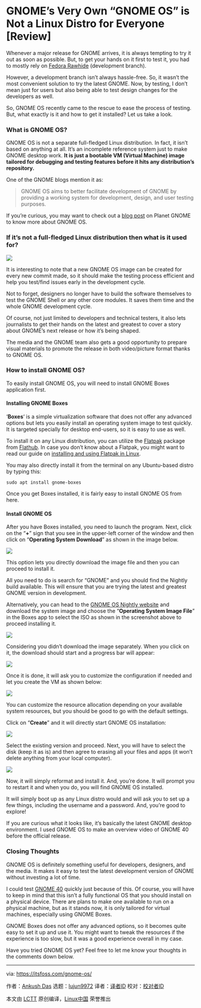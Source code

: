 [#]: subject: (GNOME’s Very Own “GNOME OS” is Not a Linux Distro for Everyone [Review])
[#]: via: (https://itsfoss.com/gnome-os/)
[#]: author: (Ankush Das https://itsfoss.com/author/ankush/)
[#]: collector: (lujun9972)
[#]: translator: ( )
[#]: reviewer: ( )
[#]: publisher: ( )
[#]: url: ( )

GNOME’s Very Own “GNOME OS” is Not a Linux Distro for Everyone [Review]
======

Whenever a major release for GNOME arrives, it is always tempting to try it out as soon as possible. But, to get your hands on it first to test it, you had to mostly rely on [Fedora Rawhide][1] (development branch).

However, a development branch isn’t always hassle-free. So, it wasn’t the most convenient solution to try the latest GNOME. Now, by testing, I don’t mean just for users but also being able to test design changes for the developers as well.

So, GNOME OS recently came to the rescue to ease the process of testing. But, what exactly is it and how to get it installed? Let us take a look.

### What is GNOME OS?

GNOME OS is not a separate full-fledged Linux distribution. In fact, it isn’t based on anything at all. It’s an incomplete reference system just to make GNOME desktop work. **It is just a bootable VM (Virtual Machine) image tailored for debugging and testing features before it hits any distribution’s repository.**

One of the GNOME blogs mention it as:

> GNOME OS aims to better facilitate development of GNOME by providing a working system for development, design, and user testing purposes.

If you’re curious, you may want to check out a [blog post][2] on Planet GNOME to know more about GNOME OS.

### If it’s not a full-fledged Linux distribution then what is it used for?

![][3]

It is interesting to note that a new GNOME OS image can be created for every new commit made, so it should make the testing process efficient and help you test/find issues early in the development cycle.

Not to forget, designers no longer have to build the software themselves to test the GNOME Shell or any other core modules. It saves them time and the whole GNOME development cycle.

Of course, not just limited to developers and technical testers, it also lets journalists to get their hands on the latest and greatest to cover a story about GNOME’s next release or how it’s being shaped.

The media and the GNOME team also gets a good opportunity to prepare visual materials to promote the release in both video/picture format thanks to GNOME OS.

### How to install GNOME OS?

To easily install GNOME OS, you will need to install GNOME Boxes application first.

#### Installing GNOME Boxes

‘**Boxes**‘ is a simple virtualization software that does not offer any advanced options but lets you easily install an operating system image to test quickly. It is targeted specially for desktop end-users, so it is easy to use as well.

To install it on any Linux distribution, you can utilize the [Flatpak][4] package from [Flathub][5]. In case you don’t know about a Flatpak, you might want to read our guide on [installing and using Flatpak in Linux][6].

You may also directly install it from the terminal on any Ubuntu-based distro by typing this:

```
sudo apt install gnome-boxes
```

Once you get Boxes installed, it is fairly easy to install GNOME OS from here.

#### Install GNOME OS

After you have Boxes installed, you need to launch the program. Next, click on the “**+**” sign that you see in the upper-left corner of the window and then click on “**Operating System Download**” as shown in the image below.

![][7]

This option lets you directly download the image file and then you can proceed to install it.

All you need to do is search for “GNOME” and you should find the Nightly build available. This will ensure that you are trying the latest and greatest GNOME version in development.

Alternatively, you can head to the [GNOME OS Nightly website][8] and download the system image and choose the “**Operating System Image File**” in the Boxes app to select the ISO as shown in the screenshot above to proceed installing it.

![][9]

Considering you didn’t download the image separately. When you click on it, the download should start and a progress bar will appear:

![][10]

Once it is done, it will ask you to customize the configuration if needed and let you create the VM as shown below:

![][11]

You can customize the resource allocation depending on your available system resources, but you should be good to go with the default settings.

Click on “**Create**” and it will directly start GNOME OS installation:

![][12]

Select the existing version and proceed. Next, you will have to select the disk (keep it as is) and then agree to erasing all your files and apps (it won’t delete anything from your local computer).

![][13]

Now, it will simply reformat and install it. And, you’re done. It will prompt you to restart it and when you do, you will find GNOME OS installed.

It will simply boot up as any Linux distro would and will ask you to set up a few things, including the username and a password. And, you’re good to explore!

If you are curious what it looks like, it’s basically the latest GNOME desktop environment. I used GNOME OS to make an overview video of GNOME 40 before the official release.

### Closing Thoughts

GNOME OS is definitely something useful for developers, designers, and the media. It makes it easy to test the latest development version of GNOME without investing a lot of time.

I could test [GNOME 40][14] quickly just because of this. Of course, you will have to keep in mind that this isn’t a fully functional OS that you should install on a physical device. There are plans to make one available to run on a physical machine, but as it stands now, it is only tailored for virtual machines, especially using GNOME Boxes.

GNOME Boxes does not offer any advanced options, so it becomes quite easy to set it up and use it. You might want to tweak the resources if the experience is too slow, but it was a good experience overall in my case.

Have you tried GNOME OS yet? Feel free to let me know your thoughts in the comments down below.

--------------------------------------------------------------------------------

via: https://itsfoss.com/gnome-os/

作者：[Ankush Das][a]
选题：[lujun9972][b]
译者：[译者ID](https://github.com/译者ID)
校对：[校对者ID](https://github.com/校对者ID)

本文由 [LCTT](https://github.com/LCTT/TranslateProject) 原创编译，[Linux中国](https://linux.cn/) 荣誉推出

[a]: https://itsfoss.com/author/ankush/
[b]: https://github.com/lujun9972
[1]: https://fedoraproject.org/wiki/Releases/Rawhide
[2]: https://blogs.gnome.org/alatiera/2020/10/07/what-is-gnome-os/
[3]: https://i0.wp.com/itsfoss.com/wp-content/uploads/2021/04/GNOME-OS-distro-review.png?resize=800%2C450&ssl=1
[4]: https://itsfoss.com/what-is-flatpak/
[5]: https://flathub.org/apps/details/org.gnome.Boxes
[6]: https://itsfoss.com/flatpak-guide/
[7]: https://i1.wp.com/itsfoss.com/wp-content/uploads/2021/04/gnome-os-search.jpg?resize=800%2C729&ssl=1
[8]: https://os.gnome.org/
[9]: https://i1.wp.com/itsfoss.com/wp-content/uploads/2021/04/gnome-os-boxes.jpg?resize=800%2C694&ssl=1
[10]: https://i1.wp.com/itsfoss.com/wp-content/uploads/2021/04/gnome-os-download.jpg?resize=798%2C360&ssl=1
[11]: https://i1.wp.com/itsfoss.com/wp-content/uploads/2021/04/gnome-boxes-vm-setup.png?resize=800%2C301&ssl=1
[12]: https://i2.wp.com/itsfoss.com/wp-content/uploads/2021/04/gnome-nightly-install.jpg?resize=800%2C636&ssl=1
[13]: https://i0.wp.com/itsfoss.com/wp-content/uploads/2021/04/gnome-os-installation.jpg?resize=800%2C619&ssl=1
[14]: https://news.itsfoss.com/gnome-40-release/
